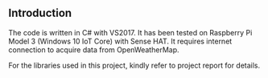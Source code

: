## Introduction
The code is written in C# with VS2017. It has been tested on Raspberry Pi Model 3 (Windows 10 IoT Core) with Sense HAT. It requires internet connection to acquire data from OpenWeatherMap.

For the libraries used in this project, kindly refer to project report for details.
